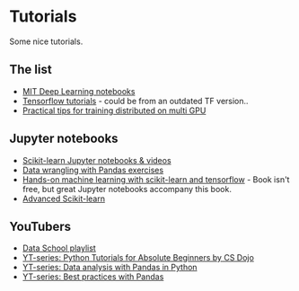 # Tutorials

Some nice tutorials.

## The list

- [MIT Deep Learning notebooks](https://github.com/lexfridman/mit-deep-learning)
- [Tensorflow tutorials](https://github.com/Hvass-Labs/TensorFlow-Tutorials) - could be from an outdated TF version..
- [Practical tips for training distributed on multi GPU](https://medium.com/huggingface/training-larger-batches-practical-tips-on-1-gpu-multi-gpu-distributed-setups-ec88c3e51255)

## Jupyter notebooks

- [Scikit-learn Jupyter notebooks & videos](https://github.com/justmarkham/scikit-learn-videos)
- [Data wrangling with Pandas exercises](https://github.com/guipsamora/pandas_exercises)
- [Hands-on machine learning with scikit-learn and tensorflow](https://github.com/ageron/handson-ml) - Book isn't free, but great Jupyter notebooks accompany this book.
- [Advanced Scikit-learn](https://github.com/amueller/advanced_training)

## YouTubers

- [Data School playlist](https://www.youtube.com/user/dataschool/playlists)
- [YT-series: Python Tutorials for Absolute Beginners by CS Dojo](https://www.youtube.com/playlist?list=PLBZBJbE_rGRWeh5mIBhD-hhDwSEDxogDg) 
- [YT-series: Data analysis with Pandas in Python](https://www.youtube.com/playlist?list=PL5-da3qGB5ICCsgW1MxlZ0Hq8LL5U3u9y)
- [YT-series: Best practices with Pandas](https://www.youtube.com/playlist?list=PL5-da3qGB5IBITZj_dYSFqnd_15JgqwA6)
